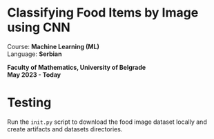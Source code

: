 # Classifying Food Items by Image using CNN

Course: **Machine Learning (ML)** <br>
Language: **Serbian** <br>

**Faculty of Mathematics, University of Belgrade** <br>
**May 2023 - Today**

# Testing

Run the `init.py` script to download the food image dataset locally and create artifacts and datasets directories.
